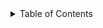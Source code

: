 

<details>

<summary>Table of Contents</summary>

1. [About](about/README.md)
2. [License](license/README.md)
3. [Release Notes](release-notes/README.md)
4. [Example code](examples/README.md)
5. [Installation](installation/README.md)
6. [Using Mathématiques](using-mathematiques/README.md)

7. [Coding Guide / Syntax](coding-guide/README.md)*

8. [Benchmarks](benchmarks/README.md)
9. [Tests](test/README.md)
10. [New Feature Schedule](feature-schedule/README.md)
11. [Developer Guide](developer-guide/README.md)


</details>

